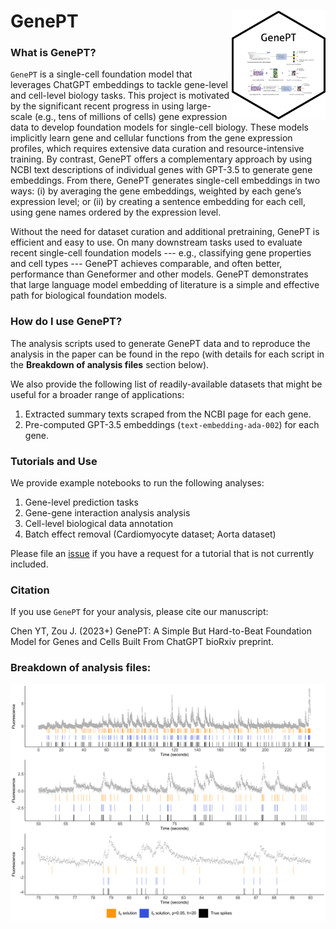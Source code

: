# GenePT  <img src="./figs/genept_sticker.png" align="right" width="150px"/>

### What is GenePT?

`GenePT` is a single-cell foundation model that leverages ChatGPT embeddings to tackle gene-level and cell-level biology tasks. This project is motivated by the significant recent progress in using large-scale (e.g., tens of millions of cells) gene expression data to develop foundation models for single-cell biology. These models implicitly learn gene and cellular functions from the gene expression profiles, which requires extensive data curation and resource-intensive training. By contrast, GenePT offers a complementary approach by using NCBI text descriptions of individual genes with GPT-3.5 to generate gene embeddings. From there, GenePT generates single-cell embeddings in two ways: (i) by averaging the gene embeddings, weighted by each gene’s expression level; or (ii) by creating a sentence embedding for each cell, using gene names ordered by the expression level. 

Without the need for dataset curation and additional pretraining, GenePT is efficient and easy to use. On many downstream tasks used to evaluate recent single-cell foundation models --- e.g., classifying gene properties and cell types --- GenePT achieves comparable, and often better, performance than Geneformer and other models. GenePT demonstrates that large language model embedding of literature is a simple and effective path for biological foundation models.

### How do I use GenePT?

The analysis scripts used to generate GenePT data and to reproduce the analysis in the paper can be found in the repo (with details for each script in the **Breakdown of analysis files** section below). 

We also provide the following list of readily-available datasets that might be useful for a broader range of applications:
1. Extracted summary texts scraped from the NCBI page for each gene.
2. Pre-computed GPT-3.5 embeddings (`text-embedding-ada-002`) for each gene.

### Tutorials and Use

We provide example notebooks to run the following analyses:
1. Gene-level prediction tasks
2. Gene-gene interaction analysis analysis
3. Cell-level biological data annotation 
4. Batch effect removal (Cardiomyocyte dataset; Aorta dataset)

Please file an [issue](https://github.com/yiqunchen/GenePT/issues) if you have a request for a tutorial that is not currently included.


### Citation

If you use `GenePT` for your analysis, please cite our manuscript:

Chen YT,  Zou J. (2023+) GenePT: A Simple But Hard-to-Beat Foundation Model for Genes and Cells Built From ChatGPT bioRxiv preprint.


### Breakdown of analysis files:
![](https://github.com/yiqunchen/SpikeInference/blob/main/man/figures/combined_plot_exp_7_cell_29_paper_example.png)

